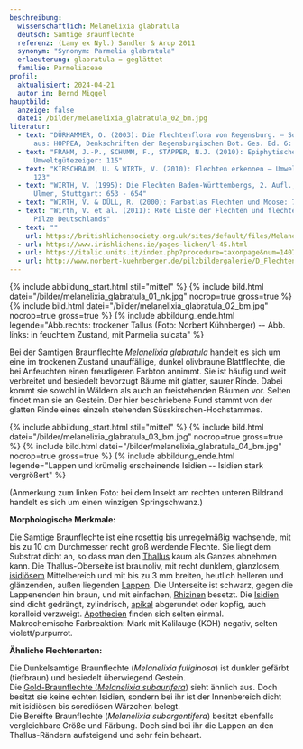 ```yaml
---
beschreibung:
  wissenschaftlich: Melanelixia glabratula
  deutsch: Samtige Braunflechte
  referenz: (Lamy ex Nyl.) Sandler & Arup 2011
  synonym: "Synonym: Parmelia glabratula"
  erlaeuterung: glabratula = geglättet
  familie: Parmeliaceae
profil:
  aktualisiert: 2024-04-21
  autor_in: Bernd Miggel
hauptbild:
  anzeige: false
  datei: /bilder/melanelixia_glabratula_02_bm.jpg
literatur:
  - text: "DÜRHAMMER, O. (2003): Die Flechtenflora von Regensburg. – Sonderdruck
      aus: HOPPEA, Denkschriften der Regensburgischen Bot. Ges. Bd. 6: 245"
  - text: "FRAHM, J.-P., SCHUMM, F., STAPPER, N.J. (2010): Epiphytische Flechten als
      Umweltgütezeiger: 115"
  - text: "KIRSCHBAUM, U. & WIRTH, V. (2010): Flechten erkennen – Umwelt bewerten:
      123"
  - text: "WIRTH, V. (1995): Die Flechten Baden-Württembergs, 2. Aufl., 1006 S.;
      Ulmer, Stuttgart: 653 - 654"
  - text: "WIRTH, V. & DÜLL, R. (2000): Farbatlas Flechten und Moose: 76"
  - text: "Wirth, V. et al. (2011): Rote Liste der Flechten und flechtenbewohnende
      Pilze Deutschlands"
  - text: ""
    url: https://britishlichensociety.org.uk/sites/default/files/Melanelixia%20glabratula.pdf
  - url: https://www.irishlichens.ie/pages-lichen/l-45.html
  - url: https://italic.units.it/index.php?procedure=taxonpage&num=1407
  - url: http://www.norbert-kuehnberger.de/pilzbildergalerie/D_Flechten-Lichenes_-_226_Arten/index.htm
---
```

{% include abbildung_start.html stil="mittel" %}
{% include bild.html datei="/bilder/melanelixia_glabratula_01_nk.jpg" nocrop=true gross=true %}
{% include bild.html datei="/bilder/melanelixia_glabratula_02_bm.jpg" nocrop=true gross=true %}
{% include abbildung_ende.html legende="Abb.rechts: trockener Tallus (Foto: Norbert Kühnberger) -- Abb. links: in feuchtem Zustand, mit Parmelia sulcata" %}

Bei der Samtigen Braunflechte *Melanelixia glabratula* handelt es sich um eine im trockenen Zustand unauffällige, dunkel olivbraune Blattflechte, die bei Anfeuchten einen freudigeren Farbton annimmt. Sie ist häufig und weit verbreitet und besiedelt bevorzugt Bäume mit glatter, saurer Rinde. Dabei kommt sie sowohl in Wäldern als auch an freistehenden Bäumen vor. Selten findet man sie an Gestein. Der hier beschriebene Fund stammt von der glatten Rinde eines einzeln stehenden Süsskirschen-Hochstammes.

{% include abbildung_start.html stil="mittel" %}
{% include bild.html datei="/bilder/melanelixia_glabratula_03_bm.jpg" nocrop=true gross=true %}
{% include bild.html datei="/bilder/melanelixia_glabratula_04_bm.jpg" nocrop=true gross=true %}
{% include abbildung_ende.html legende="Lappen und krümelig erscheinende Isidien -- Isidien stark vergrößert" %}

(Anmerkung zum linken Foto: bei dem Insekt am rechten unteren Bildrand handelt es sich um einen winzigen Springschwanz.)

**Morphologische Merkmale:**

Die Samtige Braunflechte ist eine rosettig bis unregelmäßig wachsende, mit bis zu 10 cm Durchmesser recht groß werdende Flechte. Sie liegt dem Substrat dicht an, so dass man den [Thallus](<Thallus "Glossar">) kaum als Ganzes abnehmen kann. Die Thallus-Oberseite ist braunoliv, mit recht dunklem, glanzlosem, [isidiösem](<isidiös "Glossar">) Mittelbereich und mit bis zu 3 mm breiten, heutlich helleren und glänzenden, außen liegenden [Lappen](<Lappen "Glossar">). Die Unterseite ist schwarz, gegen die Lappenenden hin braun, und mit einfachen, [Rhizinen](<Rhizine "Glossar">) besetzt. Die [Isidien](<Isidien "Glossar">) sind dicht gedrängt, zylindrisch, [apikal](<apikal "Glossar">) abgerundet oder kopfig, auch koralloid verzweigt. [Apothecien](<Apothecien "Glossar">) finden sich selten einmal.\
Makrochemische Farbreaktion: Mark mit Kalilauge (KOH) negativ, selten violett/purpurrot. 

**Ähnliche Flechtenarten:**

Die Dunkelsamtige Braunflechte (*Melanelixia fuliginosa*) ist dunkler gefärbt (tiefbraun) und besiedelt überwiegend Gestein.\
Die [Gold-Braunflechte (*Melanelixia subaurifera*)](/pilze/melanelixia-subaurifera-gold-braunflechte) sieht ähnlich aus. Doch besitzt sie keine echten Isidien, sondern bei ihr ist der Innenbereich dicht mit isidiösen bis sorediösen Wärzchen belegt.\
Die Bereifte Braunflechte (*Melanelixia subargentifera*) besitzt ebenfalls vergleichbare Größe und Färbung. Doch sind bei ihr die Lappen an den Thallus-Rändern aufsteigend und sehr fein behaart.